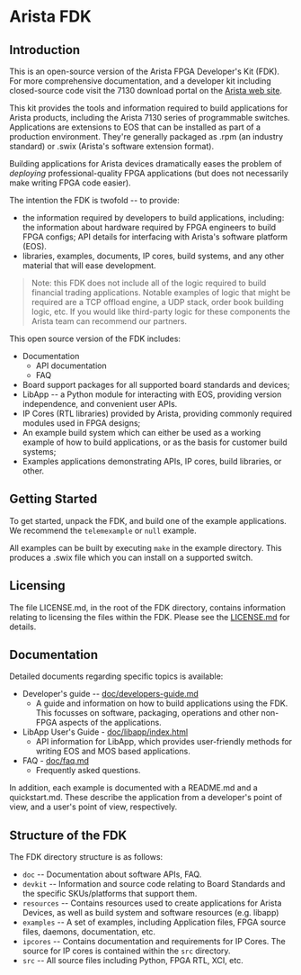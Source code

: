 Arista FDK
===============================================================================

## Introduction

This is an open-source version of the Arista FPGA Developer's Kit (FDK). For more
comprehensive documentation, and a developer kit including closed-source code
visit the 7130 download portal on the [Arista web site](https://www.arista.com/en/support/software-download).

This kit provides the tools and information required to
build applications for Arista products, including the Arista 7130 series of
programmable switches. Applications are extensions to EOS that can be
installed as part of a production environment. They're generally packaged
as .rpm (an industry standard) or .swix (Arista's software extension format).

Building applications for Arista devices dramatically eases the problem of
*deploying* professional-quality FPGA applications (but does not necessarily
make writing FPGA code easier).

The intention the FDK is twofold -- to provide:

* the information required by developers to build applications, including: the information about hardware required by FPGA engineers to build FPGA configs; API details for interfacing with Arista's software platform (EOS).
* libraries, examples, documents, IP cores, build systems, and any other material that will ease development.

> Note: this FDK does not include all of the logic required to build financial
> trading applications. Notable examples of logic that might be required are
> a TCP offload engine, a UDP stack, order book building logic, etc. If you
> would like third-party logic for these components the Arista team can
> recommend our partners.

This open source version of the FDK includes:

* Documentation
    * API documentation
    * FAQ
* Board support packages for all supported board standards and
  devices;
* LibApp -- a Python module for interacting with EOS, providing
  version independence, and convenient user APIs.
* IP Cores (RTL libraries) provided by Arista, providing commonly
  required modules used in FPGA designs;
* An example build system which can either be used as a working example
  of how to build applications, or as the basis for customer build systems;
* Examples applications demonstrating APIs, IP cores, build libraries,
  or other.

## Getting Started

To get started, unpack the FDK, and build one of the example applications.
We recommend the `telemexample` or `null` example.

All examples can be built by executing `make` in the example directory.
This produces a .swix file which you can install on a supported switch.

## Licensing

The file LICENSE.md, in the root of the FDK directory, contains information
relating to licensing the files within the FDK. Please see the
[LICENSE.md](LICENSE.md) for details.

## Documentation

Detailed documents regarding specific topics is available:

* Developer's guide -- [doc/developers-guide.md](doc/developers-guide.md)
    * A guide and information on how to build applications using the FDK. This focusses on software, packaging, operations and other non-FPGA aspects of the  applications.
* LibApp User's Guide - [doc/libapp/index.html](doc/libapp/index.html)
    * API information for LibApp, which provides user-friendly methods for writing EOS and MOS based applications.
* FAQ - [doc/faq.md](doc/faq.md)
    * Frequently asked questions.

In addition, each example is documented with a README.md and a quickstart.md.
These describe the application from a developer's point of view, and a
user's point of view, respectively.

## Structure of the FDK

The FDK directory structure is as follows:

 * `doc` -- Documentation about software APIs, FAQ.
 * `devkit`    -- Information and source code relating to Board Standards and
   the specific SKUs/platforms that support them.
 * `resources` -- Contains resources used to create applications for Arista
   Devices, as well as build system and software resources (e.g. libapp)
 * `examples`  -- A set of examples, including Application files, FPGA source
   files, daemons, documentation, etc.
 * `ipcores`   -- Contains documentation and requirements for IP Cores. The
   source for IP cores is contained within the `src` directory.
 * `src`       -- All source files including Python, FPGA RTL, XCI, etc.
